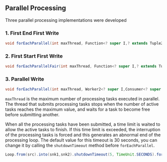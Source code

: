 ## Parallel Processing

Three parallel processing implementations were developed

### 1. First End First Write

~~~java
void forEachParallel(int maxThread, Function<? super I,? extends Tuple2<? extends O1,? extends O2>> transformer)
~~~

### 2. First Start First Write

~~~java
void forEachParallelFair(int maxThread, Function<? super I,? extends Tuple2<? extends O1,? extends O2>> transformer)
~~~

### 3. Parallel Write

~~~java
void forEachParallel(int maxThread, Worker2<? super I,Consumer<? super O1>,Consumer<? super O2>> worker)
~~~


`maxThread` is the maximum number of processing tasks executed in parallel.
The thread that submits processing tasks stops when the number of active tasks reaches the maximum value, and waits for a task to become free before submitting another.

When all the processing tasks have been submitted, a time limit is waited to allow the active tasks to finish.
If this time limit is exceeded, the interruption of the processing tasks is forced and this generates an abnormal end of the processing loop.
The default value for this timeout is 30 seconds, you can change it by calling the `shutdownTimeout` method before `forEachParallel`.

~~~java
Loop.from(src).into(snk1,snk2).shutdownTimeout(5, TimeUnit.SECONDS).forEachParallel(numTask, ...);
~~~